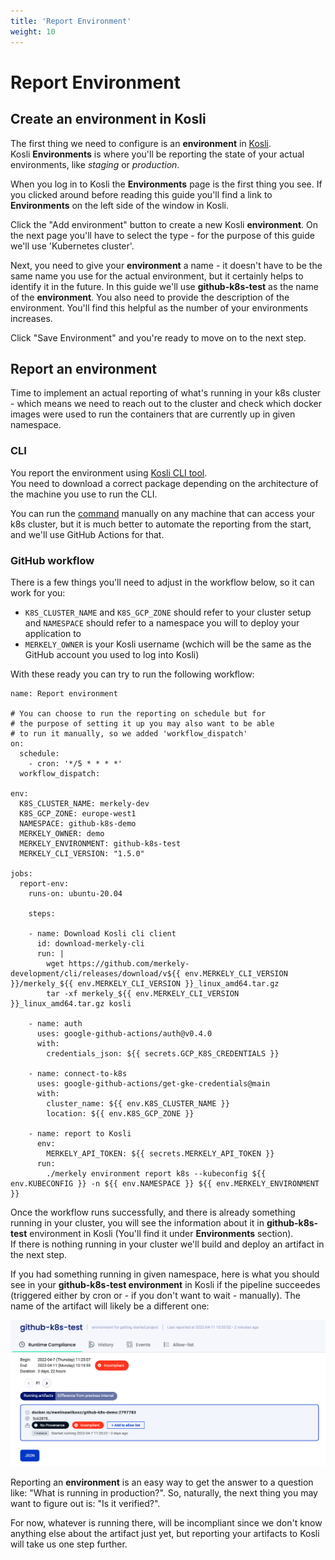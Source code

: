 ```yaml
---
title: 'Report Environment'
weight: 10
---
```


# Report Environment

## Create an environment in Kosli

The first thing we need to configure is an **environment** in [Kosli](https://app.merkely.com).  
Kosli **Environments** is where you'll be reporting the state of your actual environments, like *staging* or *production*. 

When you log in to Kosli the **Environments** page is the first thing you see. If you clicked around before reading this guide you'll find a link to **Environments** on the left side of the window in Kosli.

Click the "Add environment" button to create a new Kosli **environment**. On the next page you'll have to select the type - for the purpose of this guide we'll use 'Kubernetes cluster'.

Next, you need to give your **environment** a name - it doesn't have to be the same name you use for the actual environment, but it certainly helps to identify it in the future. In this guide we'll use **github-k8s-test** as the name of the **environment**.
You also need to provide the description of the environment. You'll find this helpful as the number of your environments increases.

Click "Save Environment" and you're ready to move on to the next step.

## Report an environment

Time to implement an actual reporting of what's running in your k8s cluster - which means we need to reach out to the cluster and check which docker images were used to run the containers that are currently up in given namespace. 

### CLI

You report the environment using [Kosli CLI tool](https://github.com/merkely-development/cli/releases).  
You need to download a correct package depending on the architecture of the machine you use to run the CLI. 

You can run the [command](https://docs.merkely.com/client_reference/merkely_environment_report_k8s/) manually on any machine that can access your k8s cluster, but it is much better to automate the reporting from the start, and we'll use GitHub Actions for that.

### GitHub workflow

There is a few things you'll need to adjust in the workflow below, so it can work for you:

* `K8S_CLUSTER_NAME` and `K8S_GCP_ZONE` should refer to your cluster setup and `NAMESPACE` should refer to a namespace you will to deploy your application to
* `MERKELY_OWNER` is your Kosli username (wchich will be the same as the GitHub account you used to log into Kosli)

With these ready you can try to run the following workflow:

```
name: Report environment

# You can choose to run the reporting on schedule but for 
# the purpose of setting it up you may also want to be able
# to run it manually, so we added 'workflow_dispatch'
on:
  schedule:
    - cron: '*/5 * * * *'
  workflow_dispatch:

env:
  K8S_CLUSTER_NAME: merkely-dev
  K8S_GCP_ZONE: europe-west1
  NAMESPACE: github-k8s-demo
  MERKELY_OWNER: demo
  MERKELY_ENVIRONMENT: github-k8s-test
  MERKELY_CLI_VERSION: "1.5.0"

jobs:
  report-env:
    runs-on: ubuntu-20.04

    steps:

    - name: Download Kosli cli client
      id: download-merkely-cli
      run: |
        wget https://github.com/merkely-development/cli/releases/download/v${{ env.MERKELY_CLI_VERSION }}/merkely_${{ env.MERKELY_CLI_VERSION }}_linux_amd64.tar.gz
        tar -xf merkely_${{ env.MERKELY_CLI_VERSION }}_linux_amd64.tar.gz kosli

    - name: auth
      uses: google-github-actions/auth@v0.4.0
      with:
        credentials_json: ${{ secrets.GCP_K8S_CREDENTIALS }}

    - name: connect-to-k8s
      uses: google-github-actions/get-gke-credentials@main
      with:
        cluster_name: ${{ env.K8S_CLUSTER_NAME }}
        location: ${{ env.K8S_GCP_ZONE }}

    - name: report to Kosli
      env:
        MERKELY_API_TOKEN: ${{ secrets.MERKELY_API_TOKEN }}
      run:
        ./merkely environment report k8s --kubeconfig ${{ env.KUBECONFIG }} -n ${{ env.NAMESPACE }} ${{ env.MERKELY_ENVIRONMENT }}
```

Once the workflow runs successfully, and there is already something running in your cluster, you will see the information about it in **github-k8s-test** environment in Kosli (You'll find it under **Environments** section).  
If there is nothing running in your cluster we'll build and deploy an artifact in the next step.

If you had something running in given namespace, here is what you should see in your **github-k8s-test environment** in Kosli if the pipeline succeedes (triggered either by cron or - if you don't want to wait - manually). The name of the artifact will likely be a different one:

![Incompliant environment, artifact with no provenance](/images/env-no-provenance.png)

Reporting an **environment** is an easy way to get the answer to a question like: "What is running in production?". 
So, naturally, the next thing you may want to figure out is: "Is it verified?".

For now, whatever is running there, will be incompliant since we don't know anything else about the artifact just yet, but reporting your artifacts to Kosli will take us one step further.

